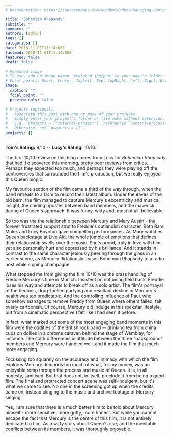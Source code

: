 ```yaml
---
# Documentation: https://sourcethemes.com/academic/docs/managing-content/

title: "Bohemian Rhapsody"
subtitle: ""
summary: ""
authors: [admin]
tags: []
categories: []
date: 2018-11-01T11:14:05Z
lastmod: 2018-11-01T11:14:05Z
featured: false
draft: false

# Featured image
# To use, add an image named `featured.jpg/png` to your page's folder.
# Focal points: Smart, Center, TopLeft, Top, TopRight, Left, Right, BottomLeft, Bottom, BottomRight.
image:
  caption: ""
  focal_point: ""
  preview_only: false

# Projects (optional).
#   Associate this post with one or more of your projects.
#   Simply enter your project's folder or file name without extension.
#   E.g. `projects = ["internal-project"]` references `content/project/deep-learning/index.md`.
#   Otherwise, set `projects = []`.
projects: []
---
```

**Tom's Rating:** 9/10 -- **Lucy's Rating:** 10/10.

The first 10/10 review on this blog comes from Lucy for *Bohemian Rhapsody* that had, I discovered this morning, pretty poor reviews from critics. Perhaps they expected too much, and perhaps they were playing off the controversies that surrounded the film's production, but we really enjoyed this Queen biopic.

My favourite section of the film came a third of the way through, when the band retreats to a farm to record their latest album. Under the eaves of the old barn, the film managed to capture Mercury's eccentricity and musical insight, the chiding ripostes between band members, and the maverick daring of Queen's approach. It was funny, witty and, most of all, believable.

So too was the the relationship between Mercury and Mary Austin - the forever frustrated support strut to Freddie's outlandish character. Both Rami Malek and Lucy Boynton gave compelling performances. As Mary watches Queen backstage at Live Aid, the whole jumble of emotions that defines their relationship swells over the music. She's proud, truly in love with him, yet also personally hurt and oppressed by his brilliance. And it stands in contrast to the same character jealously peering through the glass in an earlier scene, as Mercury flirtatiously teases Bohemian Rhapsody to a radio host while sipping champagne.

What stopped me from giving the film 10/10 was the crass handling of Freddie Mercury's time in Munich. Insistent on not being held back, Freddie loses his way and attempts to break off as a solo artist. The film's portrayal of the hedonic, drug-fuelled partying and resultant decline in Mercury's health was too predictable. And the controlling influence of Paul, who somehow manages to remove Freddy from Queen where others failed, felt overly cartoonish. Of course, Mercury did indulge in this rockstar lifestyle, but from a cinematic perspective I felt like I had seen it before.

In fact, what marked out some of the most engaging band moments in this film were the oddities of the British rock band -- drinking tea from china cups on doilies in a chrome caravan behind the stage of Wembley, for instance. The stark differences in attitude between the three "background" members and Mercury were handled well, and it made the film that much more engaging.

Focussing too squarely on the accuracy and intimacy with which the film explores Mercury demands too much of what, for my money, was an enjoyable romp through the process and music of Queen. It is, in all honesty, sanitised. But that does not, in itself, preclude it from being a good film. The final and protracted concert scene was self-indulgent, but it's what we came to see. No one in the screening got up when the credits came on, instead clinging to the music and archive footage of Mercury singing.

Yes, I am sure that there is a much better film to be told about Mercury himself - more sensitive, more gritty, more honest. But while you cannot escape the fact that Mercury is the centre of this film, it is not entirely dedicated to him. As a witty story about Queen's rise, and the inevitable conflicts between its members, it was thoroughly enjoyable.
